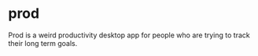 # prod
Prod is a weird productivity desktop app for people who are trying to track their long term goals.
